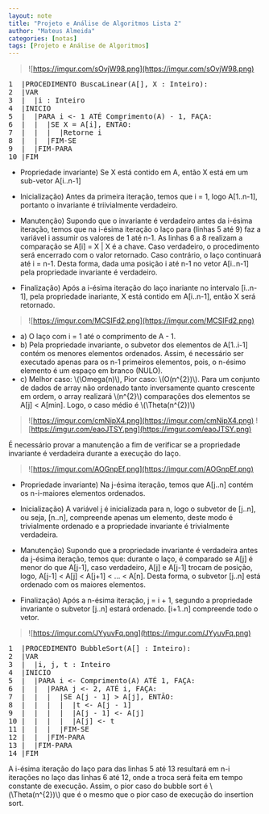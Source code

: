 ```yaml
---
layout: note
title: "Projeto e Análise de Algoritmos Lista 2"
author: "Mateus Almeida"
categories: [notas]
tags: [Projeto e Análise de Algoritmos]
---
```


>![https://imgur.com/sOvjW98.png](https://imgur.com/sOvjW98.png)

<pre class="responsive-latex">
1  |PROCEDIMENTO BuscaLinear(A[], X : Inteiro):
2  |VAR
3  |  |i : Inteiro
4  |INICIO
5  |  |PARA i <- 1 ATÉ Comprimento(A) - 1, FAÇA:
6  |  |  |SE X = A[i], ENTÃO:
7  |  |  |  |Retorne i
8  |  |  |FIM-SE
9  |  |FIM-PARA
10 |FIM
</pre>

- Propriedade invariante) Se X está contido em A, então X está em um sub-vetor A[i..n-1]

- Inicialização) Antes da primeira iteração, temos que i = 1, logo A[1..n-1], portanto o invariante é triivialmente verdadeiro.

- Manutenção) Supondo que o invariante é verdadeiro antes da i-ésima iteração, temos que na i-ésima iteração o laço para (linhas 5 até 9) faz a variável i assumir os valores de 1 até n-1. As linhas 6 a 8 realizam a comparação se A[i] = X \| X é a chave. Caso verdadeiro, o procedimento será encerrado com o valor retornado. Caso contrário, o laço continuará até i = n-1. Desta forma, dada uma posição i até n-1 no vetor A[i..n-1] pela propriedade invariante é verdadeiro.

- Finalização) Após a i-ésima iteração do laço inariante no intervalo [i..n-1], pela propriedade inariante, X está contido em A[i..n-1], então X será retornado.

>![https://imgur.com/MCSIFd2.png](https://imgur.com/MCSIFd2.png)

- a) O laço com i = 1 até o comprimento de A - 1.
- b) Pela propriedade invariante, o subvetor dos elementos de A[1..i-1] contém os menores elementos ordenados. Assim, é necessário ser executado apenas para os n-1 primeiros elementos, pois, o n-ésimo elemento é um espaço em branco (NULO).
- c) Melhor caso: \\(\Omega(n)\\), Pior caso: \\(O(n^{2})\\). Para um conjunto de dados de array não ordenado tanto inversamente quanto crescente em ordem, o array realizará \\(n^{2}\\) comparações dos elementos se A[j] < A[min]. Logo, o caso médio é  \\(\Theta(n^{2})\\)


>![https://imgur.com/cmNipX4.png](https://imgur.com/cmNipX4.png)
>![https://imgur.com/eaoJTSY.png](https://imgur.com/eaoJTSY.png)

É necessário provar a manutenção a fim de verificar se a propriedade invariante é verdadeira durante a execução do laço.

>![https://imgur.com/AOGnpEf.png](https://imgur.com/AOGnpEf.png)

- Propriedade invariante) Na j-ésima iteração, temos que A[j..n] contém os n-i-maiores elementos ordenados.

- Inicialização) A variável j é inicializada para n, logo o subvetor de [j..n], ou seja, [n..n], compreende apenas um elemento, deste modo é trivialmente ordenado e a propriedade invariante é trivialmente verdadeira.

- Manutenção) Supondo que a propriedade invariante é verdadeira antes da j-ésima iteração, temos que: durante o laço, é comparado se A[j] é menor do que A[j-1], caso verdadeiro, A[j] e A[j-1] trocam de posição, logo, A[j-1] < A[j] < A[j+1] < ... < A[n]. Desta forma, o subvetor [j..n] está ordenado com os maiores elementos. 

- Finalização) Após a n-ésima iteração, j = i + 1,  segundo a propriedade invariante o subvetor [j..n] estará ordenado. [i+1..n] compreende todo o vetor. 

>![https://imgur.com/JYyuvFq.png](https://imgur.com/JYyuvFq.png)

<pre class="responsive-latex">
1  |PROCEDIMENTO BubbleSort(A[] : Inteiro):
2  |VAR
3  |  |i, j, t : Inteiro
4  |INICIO
5  |  |PARA i <- Comprimento(A) ATÉ 1, FAÇA:
6  |  |  |PARA j <- 2, ATÉ i, FAÇA:
7  |  |  |  |SE A[j - 1] > A[j], ENTÃO:
8  |  |  |  |  |t <- A[j - 1]
9  |  |  |  |  |A[j - 1] <- A[j]
10 |  |  |  |  |A[j] <- t
11 |  |  |  |FIM-SE
12 |  |  |FIM-PARA
13 |  |FIM-PARA
14 |FIM
</pre>

A i-ésima iteração do laço para das linhas 5 até 13 resultará em n-i iterações no laço das linhas 6 até 12, onde a troca será feita em tempo constante de execução. Assim, o pior caso do bubble sort é \\(\Theta(n^{2})\\) que é o mesmo que o pior caso de execução do insertion sort.
